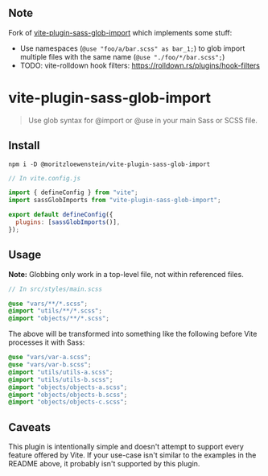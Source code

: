 ## Note

Fork of [vite-plugin-sass-glob-import](https://github.com/cmalven/vite-plugin-sass-glob-import) which implements some stuff:

- Use namespaces (`@use "foo/a/bar.scss" as bar_1;`) to glob import multiple files with the same name (`@use "./foo/*/bar.scss";`)
- TODO: vite-rolldown hook filters: https://rolldown.rs/plugins/hook-filters

# vite-plugin-sass-glob-import

> Use glob syntax for @import or @use in your main Sass or SCSS file.

## Install

```shell
npm i -D @moritzloewenstein/vite-plugin-sass-glob-import
```

```js
// In vite.config.js

import { defineConfig } from "vite";
import sassGlobImports from "vite-plugin-sass-glob-import";

export default defineConfig({
  plugins: [sassGlobImports()],
});
```

## Usage

**Note:** Globbing only work in a top-level file, not within referenced files.

```scss
// In src/styles/main.scss

@use "vars/**/*.scss";
@import "utils/**/*.scss";
@import "objects/**/*.scss";
```

The above will be transformed into something like the following before Vite processes it with Sass:

```scss
@use "vars/var-a.scss";
@use "vars/var-b.scss";
@import "utils/utils-a.scss";
@import "utils/utils-b.scss";
@import "objects/objects-a.scss";
@import "objects/objects-b.scss";
@import "objects/objects-c.scss";
```

## Caveats

This plugin is intentionally simple and doesn't attempt to support every feature offered by Vite. If your use-case isn't similar to the examples in the README above, it probably isn't supported by this plugin.
